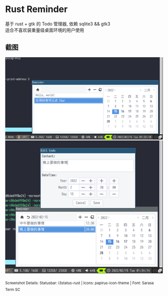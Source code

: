 # Rust Reminder

基于 rust + gtk 的 Todo 管理器, 依赖 sqlite3 && gtk3  
适合不喜欢装重量级桌面环境的用户使用  

## 截图

![](./images/home.png)
![](./images/edit.png)

<sub>Screenshot Details: Statusbar: i3status-rust | Icons: papirus-icon-theme |  Font: Sarasa Term SC</sub>

